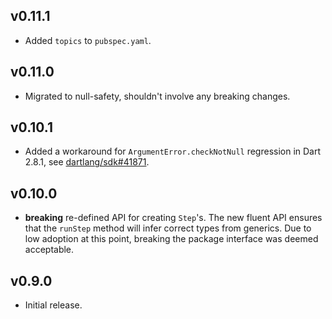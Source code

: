 ## v0.11.1
 * Added `topics` to `pubspec.yaml`.

## v0.11.0
 * Migrated to null-safety, shouldn't involve any breaking changes.

## v0.10.1
 * Added a workaround for `ArgumentError.checkNotNull` regression in Dart 2.8.1,
   see [dartlang/sdk#41871](https://github.com/dart-lang/sdk/issues/41871).

## v0.10.0
 * **breaking** re-defined API for creating `Step`'s. The new fluent API ensures
   that the `runStep` method will infer correct types from generics. Due to low
   adoption at this point, breaking the package interface was deemed acceptable.

## v0.9.0
 * Initial release.
